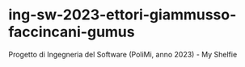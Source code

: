 # ing-sw-2023-ettori-giammusso-faccincani-gumus
Progetto di Ingegneria del Software (PoliMi, anno 2023) - My Shelfie 
